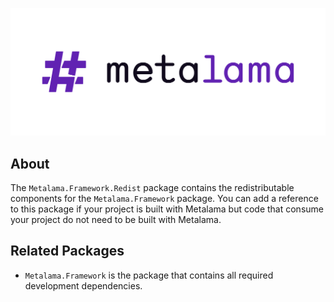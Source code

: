 ![Metalama Logo](https://raw.githubusercontent.com/metalama/.github/HEAD/images/metalama.svg)

## About

The `Metalama.Framework.Redist` package contains the redistributable components for the `Metalama.Framework` package. You can add a reference to this package if your project is built with Metalama but code that consume your project do not need to be built with Metalama.

## Related Packages

* `Metalama.Framework` is the package that contains all required development dependencies.